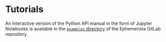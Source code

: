 # Tutorials

An interactive version of the Python API manual in the form of Jupyter Notebooks is available in the [`examples` directory][examples] of the Ephemerista GitLab repository.

[examples]: https://gitlab.com/librespacefoundation/ephemerista/ephemerista-simulator/-/tree/main/examples
